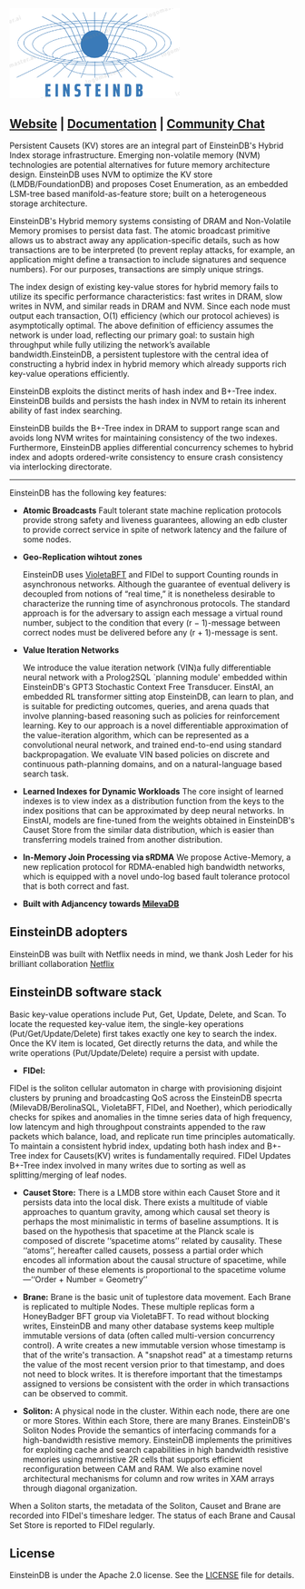 <img src="images/EinsteinDBLogo.png" alt="einsteindb_logo" width="300"/>

## [Website](https://www.einsteindb.com) | [Documentation](https://einsteindb.com/docs/latest/concepts/overview/) | [Community Chat](https://einsteindb.com/chat)


Persistent Causets (KV) stores are an integral part of EinsteinDB's Hybrid Index storage infrastructure. Emerging non-volatile memory (NVM) technologies are potential alternatives for future memory architecture design. EinsteinDB uses NVM to optimize the KV store (LMDB/FoundationDB) and proposes Coset Enumeration, as an embedded LSM-tree based manifold-as-feature store; built on a heterogeneous storage architecture. 


EinsteinDB's Hybrid memory systems consisting of DRAM and Non-Volatile Memory promises to persist data fast. The atomic broadcast primitive allows us to abstract away any application-specific details, such as how transactions are to be interpreted (to prevent replay attacks, for example, an application might define a transaction to include signatures and sequence numbers). For our purposes, transactions are simply unique strings. 

The index design of existing key-value stores for hybrid memory fails to utilize its specific performance characteristics: fast writes in DRAM, slow writes in NVM, and similar reads in DRAM and NVM. Since each node must output each transaction, O(1) efficiency (which our protocol achieves) is asymptotically optimal. The above definition of efficiency assumes the network is under load, reflecting our primary goal: to sustain high throughput while fully utilizing the network’s available bandwidth.EinsteinDB, a persistent tuplestore with the central idea of constructing a hybrid index in hybrid memory which already supports rich key-value operations efficiently. 

EinsteinDB exploits the distinct merits of hash index and B+-Tree index. EinsteinDB builds and persists the hash index in NVM to retain its inherent ability of fast index searching.

 EinsteinDB builds the B+-Tree index in DRAM to support range scan and avoids long NVM writes for maintaining consistency of the two indexes. Furthermore, EinsteinDB applies differential concurrency schemes to hybrid index and adopts ordered-write consistency to ensure crash consistency via interlocking directorate. 



---


EinsteinDB has the following key features:

- **Atomic Broadcasts**
    Fault tolerant state machine replication protocols provide strong safety and liveness guarantees, allowing an edb cluster to provide correct service in spite of network latency and the failure of some nodes. 
    

- **Geo-Replication wihtout zones**

    EinsteinDB uses [VioletaBFT](http://github.com/whtcorpsinc/violetabft) and FIDel to support Counting rounds in asynchronous networks. Although the guarantee of eventual delivery is decoupled from notions of “real time,” it is nonetheless desirable to characterize the running time of asynchronous protocols. The standard approach is for the adversary to assign each message a virtual round number, subject to the condition that every (r − 1)-message between correct nodes must be delivered before any (r + 1)-message is sent.

- **Value Iteration Networks**

    We introduce the value iteration network (VIN)a fully differentiable neural network with a Prolog2SQL `planning module' embedded within EinsteinDB's GPT3 Stochastic Context Free Transducer. EinstAI, an embedded RL transformer sitting atop EinsteinDB, can learn to plan, and is suitable for predicting outcomes, queries, and arena quads that involve planning-based reasoning such as policies for reinforcement learning. Key to our approach is a novel differentiable approximation of the value-iteration algorithm, which can be represented as a convolutional neural network, and trained end-to-end using standard backpropagation. We evaluate VIN based policies on discrete and continuous path-planning domains, and on a natural-language based search task.

- **Learned Indexes for Dynamic Workloads**
    The core insight of learned indexes is to view index as a distribution function from the keys to the index positions that can be approximated by deep neural networks. In EinstAI, models are fine-tuned from the weights obtained in EinsteinDB's Causet Store  from the similar data distribution, which is easier than transferring models trained from another distribution.
    

- **In-Memory Join Processing via sRDMA**
    We propose Active-Memory, a new replication protocol for RDMA-enabled high bandwidth networks, which is equipped with a novel undo-log based fault tolerance protocol that is both correct and fast.        
    

- **Built with Adjancency towards [MilevaDB](https://github.com/whtcorpsinc/milevadb)**



## EinsteinDB adopters

EinsteinDB was built with Netflix needs in mind, we thank Josh Leder for his brilliant collaboration [Netflix](https://netflix.github.io)

## EinsteinDB software stack

Basic key-value operations include Put, Get, Update, Delete, and Scan. To locate the requested key-value item, the single-key operations (Put/Get/Update/Delete) first takes exactly one key to search the index. Once the KV item is located, Get directly returns the data, and while the write operations (Put/Update/Delete) require a persist with update.

- **FIDel:** 

 FIDel is the soliton cellular automaton in charge with provisioning disjoint clusters by pruning and broadcasting QoS across the EinsteinDB specrta (MilevaDB/BerolinaSQL, VioletaBFT, FIDel, and Noether), which periodically checks for spikes and anomalies in the timne series data of high frequency, low latencym and high throughpout constraints appended to the raw packets which balance, load, and replicate run time principles automatically. To maintain a consistent hybrid index, updating both hash index and B+-Tree index for Causets(KV) writes is fundamentally required. FIDel Updates B+-Tree index involved in many writes due to sorting as well as splitting/merging of leaf nodes.

- **Causet Store:** 
    There is a LMDB store within each Causet Store and it persists data into the local disk. There exists a multitude of viable approaches to quantum gravity, among which causal set theory is perhaps the most minimalistic in terms of baseline assumptions. It is based on the hypothesis that spacetime at the Planck scale is composed of discrete ‘‘spacetime atoms’’ related by causality. These ‘‘atoms’’, hereafter called causets, possess a partial order which encodes all information about the causal structure of spacetime, while the number of these elements is proportional to the spacetime volume—‘‘Order + Number = Geometry’’

- **Brane:** 
Brane is the basic unit of tuplestore data movement. Each Brane  is replicated to multiple Nodes. These multiple replicas form a HoneyBadger BFT group via VioletaBFT. To read without blocking writes, EinsteinDB and many other database systems keep multiple immutable versions of data (often called multi-version concurrency control). A write creates a new immutable version whose timestamp is that of the write's transaction. A "snapshot read" at a timestamp returns the value of the most recent version prior to that timestamp, and does not need to block writes. It is therefore important that the timestamps assigned to versions be consistent with the order in which transactions can be observed to commit. 

- **Soliton:** A physical node in the cluster. Within each node, there are one or more Stores. Within each Store, there are many Branes.
EinsteinDB's Soliton Nodes Provide the semantics of interfacing commands for a high-bandwidth resistive memory. EinsteinDB implements the primitives for exploiting cache and search capabilities in high bandwidth resistive memories using memristive 2R cells that supports efficient reconfiguration between CAM and RAM. We also examine novel architectural mechanisms for column and row writes in XAM arrays through diagonal organization. 

When a Soliton starts, the metadata of the Soliton, Causet and Brane are recorded into FIDel's timeshare ledger. The status of each Brane and Causal Set Store  is reported to FIDel regularly.



## License

EinsteinDB is under the Apache 2.0 license. See the [LICENSE](./LICENSE) file for details.

